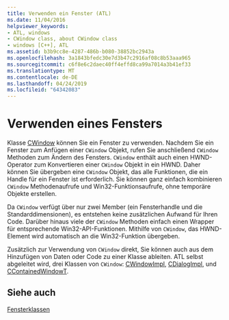 ```yaml
---
title: Verwenden ein Fenster (ATL)
ms.date: 11/04/2016
helpviewer_keywords:
- ATL, windows
- CWindow class, about CWindow class
- windows [C++], ATL
ms.assetid: b3b9cc8e-4287-486b-b080-38852bc2943a
ms.openlocfilehash: 3a1843bfedc30e7d3b47c2916af08c8b53aaa965
ms.sourcegitcommit: c6f8e6c2daec40ff4effd8ca99a7014a3b41ef33
ms.translationtype: MT
ms.contentlocale: de-DE
ms.lasthandoff: 04/24/2019
ms.locfileid: "64342083"
---
```

# <a name="using-a-window"></a>Verwenden eines Fensters

Klasse [CWindow](../atl/reference/cwindow-class.md) können Sie ein Fenster zu verwenden. Nachdem Sie ein Fenster zum Anfügen einer `CWindow` Objekt, rufen Sie anschließend `CWindow` Methoden zum Ändern des Fensters. `CWindow` enthält auch einen HWND-Operator zum Konvertieren einer `CWindow` Objekt in ein HWND. Daher können Sie übergeben eine `CWindow` Objekt, das alle Funktionen, die ein Handle für ein Fenster ist erforderlich. Sie können ganz einfach kombinieren `CWindow` Methodenaufrufe und Win32-Funktionsaufrufe, ohne temporäre Objekte erstellen.

Da `CWindow` verfügt über nur zwei Member (ein Fensterhandle und die Standarddimensionen), es entstehen keine zusätzlichen Aufwand für Ihren Code. Darüber hinaus viele der `CWindow` Methoden einfach einen Wrapper für entsprechende Win32-API-Funktionen. Mithilfe von `CWindow`, das HWND-Element wird automatisch an die Win32-Funktion übergeben.

Zusätzlich zur Verwendung von `CWindow` direkt, Sie können auch aus dem Hinzufügen von Daten oder Code zu einer Klasse ableiten. ATL selbst abgeleitet wird, drei Klassen von `CWindow`: [CWindowImpl](../atl/implementing-a-window.md), [CDialogImpl](../atl/implementing-a-dialog-box.md), und [CContainedWindowT](../atl/using-contained-windows.md).

## <a name="see-also"></a>Siehe auch

[Fensterklassen](../atl/atl-window-classes.md)
